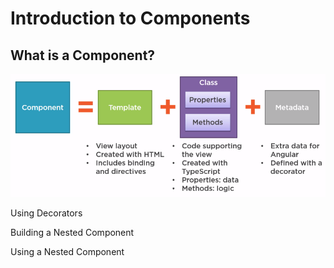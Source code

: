 # Introduction to Components

## What is a Component?

![](/assets/22import.png)

Using Decorators



Building a Nested Component



Using a Nested Component





